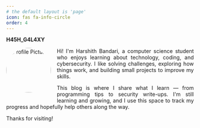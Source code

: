 ```yaml
---
# the default layout is 'page'
icon: fas fa-info-circle
order: 4
---
```


**H45H_G4L4XY**

<img src="https://avatars.githubusercontent.com/u/222409926?s=400&u=13f1f2c8f8f8b39fc2fb40aec4a20a253746776a&v=4" alt="Profile Picture" style="width:120px;height:120px;border-radius:50%;object-fit:cover;margin-bottom:1rem;float:left;margin-right:1rem;" />

<div style="text-align:justify;">

Hi! I'm Harshith Bandari, a computer science student who enjoys learning about technology, coding, and cybersecurity. I like solving challenges, exploring how things work, and building small projects to improve my skills.

This blog is where I share what I learn — from programming tips to security write-ups. I'm still learning and growing, and I use this space to track my progress and hopefully help others along the way.

Thanks for visiting!

</div>
